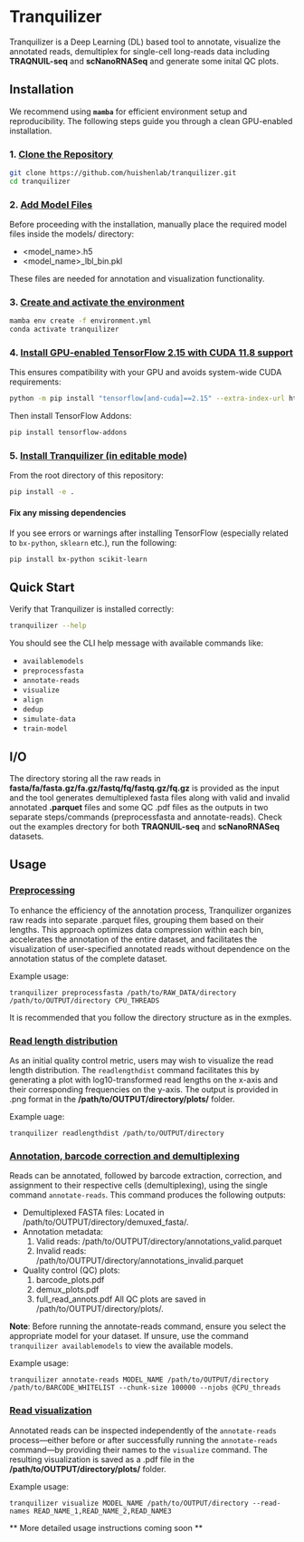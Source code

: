 # Tranquilizer

Tranquilizer is a Deep Learning (DL) based tool to annotate, visualize the annotated reads, demultiplex for single-cell long-reads data including **TRAQNUIL-seq** and **scNanoRNASeq** and generate some inital QC plots. 

## Installation

We recommend using **`mamba`** for efficient environment setup and reproducibility. The following steps guide you through a clean GPU-enabled installation.

### 1. <ins>Clone the Repository</ins>

```bash
git clone https://github.com/huishenlab/tranquilizer.git
cd tranquilizer
```

### 2. <ins>Add Model Files</ins>

Before proceeding with the installation, manually place the required model files inside the models/ directory:
* <model_name>.h5
* <model_name>_lbl_bin.pkl

These files are needed for annotation and visualization functionality.

### 3. <ins>Create and activate the environment</ins>

```bash
mamba env create -f environment.yml
conda activate tranquilizer
```

### 4. <ins>Install GPU-enabled TensorFlow 2.15 with CUDA 11.8 support</ins>

This ensures compatibility with your GPU and avoids system-wide CUDA requirements:

```bash
python -m pip install "tensorflow[and-cuda]==2.15" --extra-index-url https://pypi.nvidia.com
```

Then install TensorFlow Addons:

```bash
pip install tensorflow-addons
```

### 5. <ins>Install Tranquilizer (in editable mode)</ins>

From the root directory of this repository:

```bash
pip install -e .
```

#### Fix any missing dependencies

If you see errors or warnings after installing TensorFlow (especially related to `bx-python`, `sklearn` etc.), run the following:

```bash
pip install bx-python scikit-learn
```

## Quick Start

Verify that Tranquilizer is installed correctly:

```bash
tranquilizer --help
```

You should see the CLI help message with available commands like:

- `availablemodels`
- `preprocessfasta`
- `annotate-reads`
- `visualize`
- `align`
- `dedup`
- `simulate-data`
- `train-model`

## I/O

The directory storing all the raw reads in **fasta/fa/fasta.gz/fa.gz/fastq/fq/fastq.gz/fq.gz** is provided as the input and the tool generates demultiplexed fasta files along with valid and invalid annotated **.parquet** files and some QC .pdf files as the outputs in two separate steps/commands (preprocessfasta and annotate-reads). Check out the examples drectory for both **TRAQNUIL-seq** and **scNanoRNASeq** datasets.

## Usage

### <ins>Preprocessing</ins>

To enhance the efficiency of the annotation process, Tranquilizer organizes raw reads into separate .parquet files, grouping them based on their lengths. This approach optimizes data compression within each bin, accelerates the annotation of the entire dataset, and facilitates the visualization of user-specified annotated reads without dependence on the annotation status of the complete dataset.

Example usage:

```console
tranquilizer preprocessfasta /path/to/RAW_DATA/directory /path/to/OUTPUT/directory CPU_THREADS
```
It is recommended that you follow the directory structure as in the exmples.

### <ins>Read length distribution</ins>

As an initial quality control metric, users may wish to visualize the read length distribution. The `readlengthdist` command facilitates this by generating a plot with log10-transformed read lengths on the x-axis and their corresponding frequencies on the y-axis. The output is provided in .png format in the **/path/to/OUTPUT/directory/plots/** folder.

Example uage:

```console
tranquilizer readlengthdist /path/to/OUTPUT/directory
```

### <ins>Annotation, barcode correction and demultiplexing</ins>

Reads can be annotated, followed by barcode extraction, correction, and assignment to their respective cells (demultiplexing), using the single command `annotate-reads`. This command produces the following outputs:
* Demultiplexed FASTA files: Located in /path/to/OUTPUT/directory/demuxed_fasta/.
* Annotation metadata:
	1. Valid reads: /path/to/OUTPUT/directory/annotations_valid.parquet
    2. Invalid reads: /path/to/OUTPUT/directory/annotations_invalid.parquet
* Quality control (QC) plots:
    1. barcode_plots.pdf
    2. demux_plots.pdf
    3. full_read_annots.pdf
All QC plots are saved in /path/to/OUTPUT/directory/plots/.

**Note**: Before running the annotate-reads command, ensure you select the appropriate model for your dataset. If unsure, use the command `tranquilizer availablemodels` to view the available models.

Example usage:

```console
tranquilizer annotate-reads MODEL_NAME /path/to/OUTPUT/directory /path/to/BARCODE_WHITELIST --chunk-size 100000 --njobs @CPU_threads
```

### <ins>Read visualization</ins>

Annotated reads can be inspected independently of the `annotate-reads` process—either before or after successfully running the `annotate-reads` command—by providing their names to the `visualize` command. The resulting visualization is saved as a .pdf file in the **/path/to/OUTPUT/directory/plots/** folder.

Example usage:

```console
tranquilizer visualize MODEL_NAME /path/to/OUTPUT/directory --read-names READ_NAME_1,READ_NAME_2,READ_NAME3
``` 



** More detailed usage instructions coming soon **
